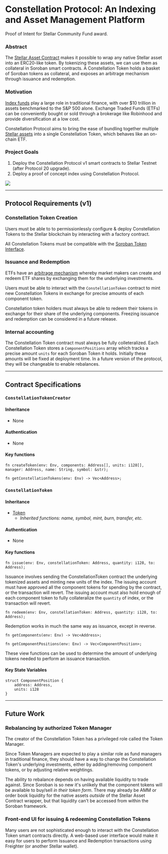 # Constellation Protocol: An Indexing and Asset Management Platform
Proof of Intent for Stellar Community Fund award.

### Abstract
The [Stellar Asset Contract](https://soroban.stellar.org/docs/advanced-tutorials/stellar-asset-contract) makes it possible to wrap any native Stellar asset into an ERC20-like token. By tokenizing these assets, we can use them as collateral in Soroban smart contracts. A Constellation Token holds a basket of Soroban tokens as collateral, and exposes an arbitrage mechanism through issuance and redemption. 

### Motivation
[Index funds](https://en.wikipedia.org/wiki/Index_fund) play a large role in traditional finance, with over $10 trillion in assets benchmarked to the S&P 500 alone. Exchange Traded Funds (ETFs) can be conveniently bought or sold through a brokerage like Robinhood and provide  diversification at a low cost.

Constellation Protocol aims to bring the ease of bundling together multiple [Stellar assets](https://developers.stellar.org/docs/fundamentals-and-concepts/stellar-data-structures/assets) into a single Constellation Token, which behaves like an on-chain ETF. 

### Project Goals
1. Deploy the Constellation Protocol v1 smart contracts to Stellar Testnet (after Protocol 20 upgrade).
2. Deploy a proof of concept index using Constellation Protocol.

<img src="https://docs.google.com/drawings/d/e/2PACX-1vTSjf1oe_7FxRLUpM6dA_30YaaJHuYXg--01U3lNM0-AzGJizoYVG2maK6avNFqUJLhJIpFZ89hQRkV/pub?w=1181&amp;h=563">

---

## Protocol Requirements (v1)

### Constellation Token Creation
Users must be able to to permissionlessly configure & deploy Constellation Tokens to the Stellar blockchain by interacting with a factory contract. 

All Constellation Tokens must be compatible with the [Soroban Token Interface](https://soroban.stellar.org/docs/reference/interfaces/token-interface).

### Issuance and Redemption
ETFs have an [arbitrage mechanism](https://en.wikipedia.org/wiki/Exchange-traded_fund#Arbitrage_mechanism) whereby market makers can create and redeem ETF shares by exchanging them for the underlying investments. 

Users must be able to interact with the `ConstellationToken` contract to mint new Constellation Tokens in exchange for precise amounts of each component token.

Constellation token holders must always be able to redeem their tokens in exchange for their share of the underlying components. Freezing issuance and redemption can be considered in a future release.


### Internal accounting

The Constellation Token contract must always be fully colleteralized. Each Constellation Token stores a `ComponentPositions` array which tracks a precise amount `units` for each Soroban Token it holds. Initially these amounts will be fixed at deployment time. In a future version of the protocol, they will be changeable to enable rebalances.


---

## Contract Specifications

### `ConstellationTokenCreator`

#### Inheritance
- None

#### Authentication
- None

#### Key functions
```rust!
fn createToken(env: Env, components: Address[], units: i128[], manager: Address, name: String, symbol: &str);
```

```rust!
fn getConstellationTokens(env: Env) -> Vec<Address>;
```

### `ConstellationToken`
#### Inheritance
- [Token](https://github.com/stellar/rs-soroban-sdk/blob/v20.0.0-rc2/soroban-sdk/src/token.rs)
    - *Inherited functions: name, symbol, mint, burn, transfer, etc.*

#### Authentication
- None 

#### Key functions
```rust!
fn issue(env: Env, constellationToken: Address, quantity: i128, to: Address);
```
Issuance involves sending the ConstellationToken contract the underlying tokenized assets and minting new units of the index. The issuing account must have approved all the component tokens for spending by the contract, or the transaction will revert. The issuing account must also hold enough of each component token to fully collateralize the `quantity` of index, or the transaction will revert. 
```rust!
fn redeem(env: Env, constellationToken: Address, quantity: i128, to: Address);
```
Redemption works in much the same way as issuance, except in reverse.
```rust!
fn getComponents(env: Env) -> Vec<Address>;
```

```rust!
fn getComponentPositions(env: Env) -> Vec<ComponentPosition>;
```
These view functions can be used to determine the amount of underlying tokens needed to perform an issuance transaction.

#### Key State Variables
```rust!
struct ComponentPosition {
    address: Address,
    units: i128
}
```

---
## Future Work
### Rebalancing by authorized Token Manager

The creator of the Constellation Token has a privileged role called the Token Manager.

Since Token Managers are expected to play a similar role as fund managers in traditional finance, they should have a way to change the Constellation Token's underlying investments, either by adding/removing component tokens, or by adjusting relative weightings. 

The ability to rebalance depends on having available liquidity to trade against. Since Soroban is so new it's unlikely that the component tokens will be available to buy/sell *in their token form*. There may already be AMM or order book liquidity for the native assets *outside* of the Stellar Asset Contract wrapper, but that liquidity can't be accessed from within the Soroban framework.

### Front-end UI for issuing & redeeming Constellation Tokens
Many users are not sophisticated enough to interact with the Constellation Token smart contracts directly. A web-based user interface would make it easy for users to perform Issuance and Redemption transactions using Freighter (or another Stellar wallet).
